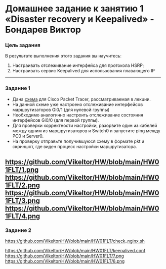 # Домашнее задание к занятию 1 «Disaster recovery и Keepalived» - Бондарев Виктор

### Цель задания
В результате выполнения этого задания вы научитесь:
1. Настраивать отслеживание интерфейса для протокола HSRP;
2. Настраивать сервис Keepalived для использования плавающего IP

------
### Задание 1
- Дана [схема](1/hsrp_advanced.pkt) для Cisco Packet Tracer, рассматриваемая в лекции.
- На данной схеме уже настроено отслеживание интерфейсов маршрутизаторов Gi0/1 (для нулевой группы)
- Необходимо аналогично настроить отслеживание состояния интерфейсов Gi0/0 (для первой группы).
- Для проверки корректности настройки, разорвите один из кабелей между одним из маршрутизаторов и Switch0 и запустите ping между PC0 и Server0.
- На проверку отправьте получившуюся схему в формате pkt и скриншот, где виден процесс настройки маршрутизатора.

https://github.com/Vikeltor/HW/blob/main/HW01FLT/1.png
https://github.com/Vikeltor/HW/blob/main/HW01FLT/2.png
https://github.com/Vikeltor/HW/blob/main/HW01FLT/3.png
https://github.com/Vikeltor/HW/blob/main/HW01FLT/4.png
------
### Задание 2

https://github.com/Vikeltor/HW/blob/main/HW01FLT/check_nginx.sh

https://github.com/Vikeltor/HW/blob/main/HW01FLT/keepalived.conf
https://github.com/Vikeltor/HW/blob/main/HW01FLT/7.png
https://github.com/Vikeltor/HW/blob/main/HW01FLT/8.png

